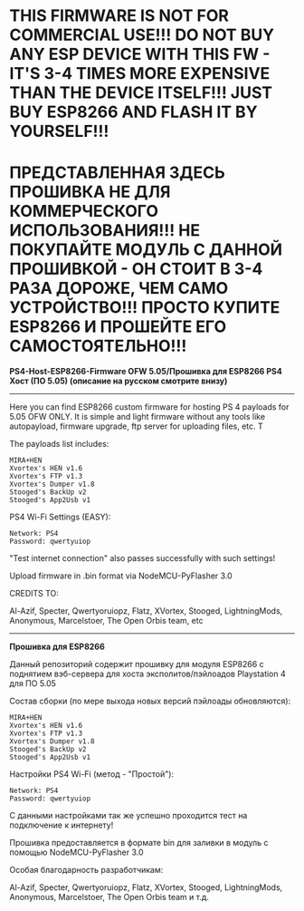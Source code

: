 # THIS FIRMWARE IS NOT FOR COMMERCIAL USE!!! DO NOT BUY ANY ESP DEVICE WITH THIS FW - IT'S 3-4 TIMES MORE EXPENSIVE THAN THE DEVICE ITSELF!!! JUST BUY ESP8266 AND FLASH IT BY YOURSELF!!! 

# ПРЕДСТАВЛЕННАЯ ЗДЕСЬ ПРОШИВКА НЕ ДЛЯ КОММЕРЧЕСКОГО ИСПОЛЬЗОВАНИЯ!!! НЕ ПОКУПАЙТЕ МОДУЛЬ С ДАННОЙ ПРОШИВКОЙ - ОН СТОИТ В 3-4 РАЗА ДОРОЖЕ, ЧЕМ САМО УСТРОЙСТВО!!! ПРОСТО КУПИТЕ ESP8266 И ПРОШЕЙТЕ ЕГО САМОСТОЯТЕЛЬНО!!!

**PS4-Host-ESP8266-Firmware OFW 5.05/Прошивка для ESP8266 PS4 Хост (ПО 5.05) (описание на русском смотрите внизу)**
***
Here you can find ESP8266 custom firmware for hosting PS 4 payloads for 5.05 OFW ONLY. It is simple and light firmware without any tools like autopayload, firmware upgrade, ftp server for uploading files, etc. T

The payloads list includes:

    MIRA+HEN
    Xvortex's HEN v1.6
    Xvortex's FTP v1.3
    Xvortex's Dumper v1.8
    Stooged's BackUp v2
    Stooged's App2Usb v1
    
PS4 Wi-Fi Settings (EASY):

    Network: PS4
    Password: qwertyuiop

"Test internet connection" also passes successfully with such settings!

Upload firmware in .bin format via NodeMCU-PyFlasher 3.0

CREDITS TO:

Al-Azif, Specter, Qwertyoruiopz, Flatz, XVortex, Stooged, LightningMods, Anonymous, Marcelstoer, The Open Orbis team, etc

---


**Прошивка для ESP8266**

Данный репозиторий содержит прошивку для модуля ESP8266 с поднятием вэб-сервера для хоста эксполитов/пэйлоадов Playstation 4 для ПО 5.05


Состав сборки (по мере выхода новых версий пэйлоады обновляются):

    MIRA+HEN
    Xvortex's HEN v1.6
    Xvortex's FTP v1.3
    Xvortex's Dumper v1.8
    Stooged's BackUp v2
    Stooged's App2Usb v1
    
Настройки PS4 Wi-Fi (метод - "Простой"):

    Network: PS4
    Password: qwertyuiop  

С данными настройками так же успешно проходится тест на подключение к интернету!

Прошивка предоставляется в формате bin для заливки в модуль с помощью NodeMCU-PyFlasher 3.0

Особая благодарность разработчикам:

Al-Azif, Specter, Qwertyoruiopz, Flatz, XVortex, Stooged, LightningMods, Anonymous, Marcelstoer, The Open Orbis team и т.д.
